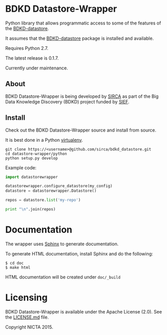 # BDKD Datastore-Wrapper

Python library that allows programmatic access to some of the features of the [BDKD-datastore](../../datastore/README.md).

It assumes that the [BDKD-datastore](../../datastore/README.md) package is installed and available.

Requires Python 2.7.

The latest release is 0.1.7.

Currently under maintenance.


## About

BDKD Datastore-Wrapper is being developed by [SIRCA](http://www.sirca.org.au/) as part of the Big Data Knowledge Discovery (BDKD) project funded by [SIEF](http://www.sief.org.au).


## Install

Check out the BDKD Datastore-Wrapper source and install from source.

It is best done in a Python [virtualenv](https://virtualenv.pypa.io/en/latest/).


    git clone https://<username>@github.com/sirca/bdkd_datastore.git
    cd datastore-wrapper/python
    python setup.py develop


Example code:

```python
import datastorewrapper

datastorewrapper.configure_datastore(my_config)
datastore = datastorewrapper.Datastore()

repos = datastore.list('my-repo')

print "\n".join(repos)
```

# Documentation

The wrapper uses [Sphinx](http://sphinx-doc.org/) to generate documentation. 

To generate HTML documentation, install Sphinx and do the following:

```
$ cd doc
$ make html
```
HTML documentation will be created under `doc/_build`


# Licensing
BDKD Datastore-Wrapper is available under the Apache License (2.0). See the [LICENSE.md](../../LICENSE.md) file.

Copyright NICTA 2015.

